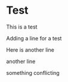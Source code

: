 # Test
This is a test

Adding a line for a test

Here is another line

another line

something conflicting


